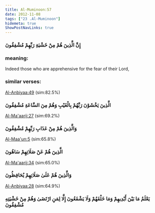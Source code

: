 ```yaml
---
title: Al-Muminoon:57
date: 2012-11-08
tags: ["23 .Al-Muminoon"]
hidemeta: true 
ShowPostNavLinks: true 
---
```

### إِنَّ الَّذِينَ هُمْ مِنْ خَشْيَةِ رَبِّهِمْ مُشْفِقُونَ
### meaning: 
Indeed those who are apprehensive for the fear of their Lord,
### similar verses: 

[Al-Anbiyaa:49](/21/49) (sim:82.5%)

### الَّذِينَ يَخْشَوْنَ رَبَّهُمْ بِالْغَيْبِ وَهُمْ مِنَ السَّاعَةِ مُشْفِقُونَ

[Al-Ma'aarij:27](/70/27) (sim:69.2%)

### وَالَّذِينَ هُمْ مِنْ عَذَابِ رَبِّهِمْ مُشْفِقُونَ

[Al-Maa'un:5](/107/5) (sim:65.8%)

### الَّذِينَ هُمْ عَنْ صَلَاتِهِمْ سَاهُونَ

[Al-Ma'aarij:34](/70/34) (sim:65.0%)

### وَالَّذِينَ هُمْ عَلَىٰ صَلَاتِهِمْ يُحَافِظُونَ

[Al-Anbiyaa:28](/21/28) (sim:64.9%)

### يَعْلَمُ مَا بَيْنَ أَيْدِيهِمْ وَمَا خَلْفَهُمْ وَلَا يَشْفَعُونَ إِلَّا لِمَنِ ارْتَضَىٰ وَهُمْ مِنْ خَشْيَتِهِ مُشْفِقُونَ

